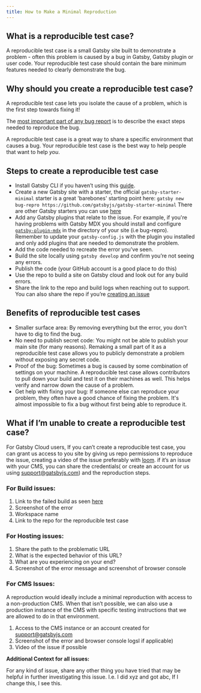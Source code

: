 ```yaml
---
title: How to Make a Minimal Reproduction
---
```


## What is a reproducible test case?

A reproducible test case is a small Gatsby site built to demonstrate a problem - often this problem is caused by a bug in Gatsby, Gatsby plugin or user code. Your reproducible test case should contain the bare minimum features needed to clearly demonstrate the bug.

## Why should you create a reproducible test case?

A reproducible test case lets you isolate the cause of a problem, which is the first step towards fixing it!

The [most important part of any bug report](https://developer.mozilla.org/en-US/docs/Mozilla/QA/Bug_writing_guidelines#Writing_precise_steps_to_reproduce) is to describe the exact steps needed to reproduce the bug.

A reproducible test case is a great way to share a specific environment that causes a bug. Your reproducible test case is the best way to help people that want to help _you_.

## Steps to create a reproducible test case
- Install Gatsby CLI if you haven’t using this [guide](https://www.gatsbyjs.com/docs/reference/gatsby-cli/).
- Create a new Gatsby site with a starter, the official `gatsby-starter-minimal` starter is a great 'barebones' starting point here: `gatsby new bug-repro https://github.com/gatsbyjs/gatsby-starter-minimal` There are other Gatsby starters you can use [here](https://www.gatsbyjs.com/starters/)
- Add any Gatsby plugins that relate to the issue. For example, if you're having problems with Gatsby MDX you should install and configure [`gatsby-plugin-mdx`](/plugins/gatsby-plugin-mdx/) in the directory of your site (i.e bug-repro). Remember to update your `gatsby-config.js` with the plugin you installed and only add plugins that are needed to demonstrate the problem.
- Add the code needed to recreate the error you've seen.
- Build the site locally using `gatsby develop` and confirm you’re not seeing any errors.
- Publish the code (your GitHub account is a good place to do this)
- Use the repo to build a site on Gatsby cloud and look out for any build errors.
- Share the link to the repo and build logs when reaching out to support. You can also share the repo if you’re [creating an issue](https://www.gatsbyjs.com/contributing/how-to-file-an-issue/)

## Benefits of reproducible test cases

- Smaller surface area: By removing everything but the error, you don't have to dig to find the bug.
- No need to publish secret code: You might not be able to publish your main site (for many reasons). Remaking a small part of it as a reproducible test case allows you to publicly demonstrate a problem without exposing any secret code.
- Proof of the bug: Sometimes a bug is caused by some combination of settings on your machine. A reproducible test case allows contributors to pull down your build and test it on their machines as well. This helps verify and narrow down the cause of a problem.
- Get help with fixing your bug: If someone else can reproduce your problem, they often have a good chance of fixing the problem. It's almost impossible to fix a bug without first being able to reproduce it.

## **What if I’m unable to create a reproducible test case?**

For Gatsby Cloud users, If you can’t create a reproducible test case, you can grant us access to you site by giving us repo permissions to reproduce the issue, creating a video of the issue preferably with [loom](https://www.loom.com/). if it’s an issue with your CMS, you can share the credentials( or create an account for us using support@gatsbyjs.com) and the reproduction steps.

### **For Build issues:**

1. Link to the failed build as seen [here](https://support.gatsbyjs.com/hc/en-us/articles/360053099173-Build-Logs)
2. Screenshot of the error
3. Workspace name
4. Link to the repo for the reproducible test case

### **For Hosting issues:**

1. Share the path to the problematic URL
2. What is the expected behavior of this URL?
3. What are you experiencing on your end?
4. Screenshot of the error message and screenshot of browser console

### **For CMS Issues:**

A reproduction would ideally include a minimal reproduction with access to a non-production CMS. When that isn’t possible, we can also use a production instance of the CMS with specific testing instructions that we are allowed to do in that environment.

1. Access to the CMS instance or an account created for support@gatsbyjs.com
2. Screenshot of the error and browser console logsI if applicable)
3. Video of the issue if possible

**Additional Context for all issues:**

For any kind of issue, share any other thing you have tried that may be helpful in further investigating this issue. I.e. I did xyz and got abc, If I change this, I see this.
